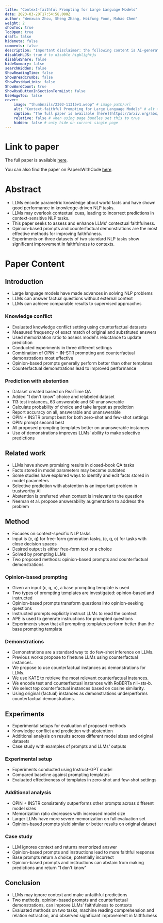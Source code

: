 ```yaml
---
title: "Context-faithful Prompting for Large Language Models"
date: 2023-03-20T17:54:58.000Z
author: "Wenxuan Zhou, Sheng Zhang, Hoifung Poon, Muhao Chen"
weight: 2
showToc: true
TocOpen: true
draft: false
hidemeta: false
comments: false
description: "Important disclaimer: the following content is AI-generated, please make sure to fact check the presented information by reading the full paper."
disableHLJS: true # to disable highlightjs
disableShare: false
hideSummary: false
searchHidden: false
ShowReadingTime: false
ShowBreadCrumbs: false
ShowPostNavLinks: false
ShowWordCount: true
ShowRssButtonInSectionTermList: false
UseHugoToc: false
cover:
    image: "thumbnails/2303-11315v1.webp" # image path/url
    alt: "Context-faithful Prompting for Large Language Models" # alt text
    caption: "The full paper is available [here](https://arxiv.org/abs/2303.11315)." # display caption under cover
    relative: false # when using page bundles set this to true
    hidden: false # only hide on current single page
---
```


# Link to paper
The full paper is available [here](https://arxiv.org/abs/2303.11315).

You can also find the paper on PapersWithCode [here](https://paperswithcode.com/paper/context-faithful-prompting-for-large-language).

# Abstract
- LLMs encode parametric knowledge about world facts and have shown good performance in knowledge-driven NLP tasks.
- LLMs may overlook contextual cues, leading to incorrect predictions in context-sensitive NLP tasks.
- This paper seeks to assess and enhance LLMs' contextual faithfulness.
- Opinion-based prompts and counterfactual demonstrations are the most effective methods for improving faithfulness.
- Experiments on three datasets of two standard NLP tasks show significant improvement in faithfulness to contexts.

# Paper Content

## Introduction
- Large language models have made advances in solving NLP problems
- LLMs can answer factual questions without external context
- LLMs can achieve comparable results to supervised approaches

### Knowledge conflict
- Evaluated knowledge conflict setting using counterfactual datasets
- Measured frequency of exact match of original and substituted answers
- Used memorization ratio to assess model's reluctance to update prediction
- Conducted experiments in three different settings
- Combination of OPIN + IN-STR prompting and counterfactual demonstrations most effective
- Opinion-based prompts generally perform better than other templates
- Counterfactual demonstrations lead to improved performance

### Prediction with abstention
- Dataset created based on RealTime QA
- Added "I don't know" choice and relabeled dataset
- 113 test instances, 63 answerable and 50 unanswerable
- Calculate probability of choice and take largest as prediction
- Report accuracy on all, answerable and unanswerable
- OPIN + INSTR prompt best for both zero-shot and few-shot settings
- OPIN prompt second best
- All proposed prompting templates better on unanswerable instances
- Use of demonstrations improves LLMs' ability to make selective predictions

## Related work
- LLMs have shown promising results in closed-book QA tasks
- Facts stored in model parameters may become outdated
- Some studies have explored ways to identify and edit facts stored in model parameters
- Selective prediction with abstention is an important problem in trustworthy AI
- Abstention is preferred when context is irrelevant to the question
- Neeman et al. propose answerability augmentation to address the problem

## Method
- Focuses on context-specific NLP tasks
- Input is (c, q) for free-form generation tasks, (c, q, o) for tasks with close decision spaces
- Desired output is either free-form text or a choice
- Solved by prompting LLMs
- Two proposed methods: opinion-based prompts and counterfactual demonstrations

### Opinion-based prompting
- Given an input (c, q, o), a base prompting template is used
- Two types of prompting templates are investigated: opinion-based and instructed
- Opinion-based prompts transform questions into opinion-seeking questions
- Instructed prompts explicitly instruct LLMs to read the context
- APE is used to generate instructions for prompted questions
- Experiments show that all prompting templates perform better than the base prompting template

### Demonstrations
- Demonstrations are a standard way to do few-shot inference on LLMs.
- Previous works propose to finetune LLMs using counterfactual instances.
- We propose to use counterfactual instances as demonstrations for LLMs.
- We use KATE to retrieve the most relevant counterfactual instances.
- We encode test and counterfactual instances with RoBERTa nli+sts-b.
- We select top counterfactual instances based on cosine similarity.
- Using original (factual) instances as demonstrations underperforms counterfactual demonstrations.

## Experiments
- Experimental setups for evaluation of proposed methods
- Knowledge conflict and prediction with abstention
- Additional analysis on results across different model sizes and original datasets
- Case study with examples of prompts and LLMs' outputs

### Experimental setup
- Experiments conducted using Instruct-GPT model
- Compared baseline against prompting templates
- Evaluated effectiveness of templates in zero-shot and few-shot settings

### Additional analysis
- OPIN + INSTR consistently outperforms other prompts across different model sizes
- Memorization ratio decreases with increased model size
- Larger LLMs have more severe memorization on full evaluation set
- Opinion-based prompts yield similar or better results on original dataset

### Case study
- LLM ignores context and returns memorized answer
- Opinion-based prompts and instructions lead to more faithful response
- Base prompts return a choice, potentially incorrect
- Opinion-based prompts and instructions can abstain from making predictions and return "I don't know"

## Conclusion
- LLMs may ignore context and make unfaithful predictions
- Two methods, opinion-based prompts and counterfactual demonstrations, can improve LLMs' faithfulness to contexts
- Evaluated methods on two tasks, machine reading comprehension and relation extraction, and observed significant improvement in faithfulness
